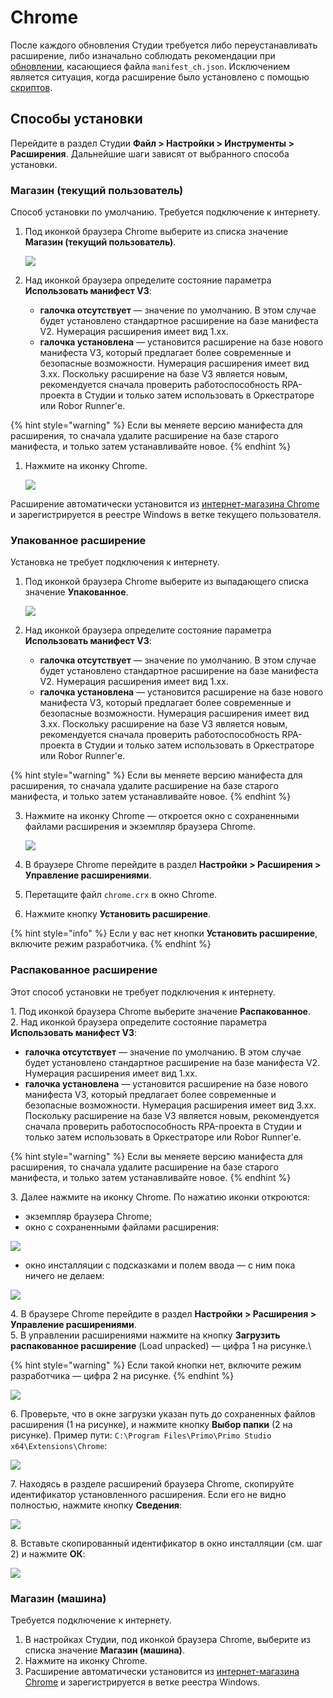 # Chrome

После каждого обновления Студии требуется либо переустанавливать расширение, либо изначально соблюдать рекомендации при [обновлении](https://docs.primo-rpa.ru/primo-rpa/primo-studio/installation/update), касающиеся файла `manifest_ch.json`. Исключением является ситуация, когда расширение было установлено с помощью [скриптов](https://docs.primo-rpa.ru/primo-rpa/primo-studio/settings/autoinstall-browser-extension).

## Способы установки

Перейдите в раздел Студии **Файл > Настройки > Инструменты > Расширения**. Дальнейшие шаги зависят от выбранного способа установки.

### Магазин (текущий пользователь)

Cпособ установки по умолчанию. Требуется подключение к интернету.

1. Под иконкой браузера Chrome выберите из списка значение **Магазин (текущий пользователь)**. 

   ![](../../../.gitbook/assets/chrome-ext-machine.png)

1. Над иконкой браузера определите состояние параметра **Использовать манифест V3**:
   * **галочка отсутствует** — значение по умолчанию. В этом случае будет установлено стандартное расширение на базе манифеста V2. Нумерация расширения имеет вид 1.xx.
   * **галочка установлена** — установится расширение на базе нового манифеста V3, который предлагает более современные и безопасные возможности. Нумерация расширения имеет вид 3.xx. Поскольку расширение на базе V3 является новым, рекомендуется сначала проверить работоспособность RPA-проекта в Студии и только затем использовать в Оркестраторе или Robor Runner'е. 
   
{% hint style="warning" %}
Если вы меняете версию манифеста для расширения, то сначала удалите расширение на базе старого манифеста, и только затем устанавливайте новое. 
{% endhint %}


1. Нажмите на иконку Chrome.

   ![](../../../.gitbook/assets/chrome-icon-white-store-user.png)
   
Расширение автоматически установится из [интернет-магазина Chrome](https://chrome.google.com/webstore/detail/primo-rpa-extension/pbdnfhljkbaiibahdfcmgnfpapchlmmp) и зарегистрируется в реестре Windows в ветке текущего пользователя.

### Упакованное расширение

Установка не требует подключения к интернету. 

1. Под иконкой браузера Chrome выберите из выпадающего списка значение **Упакованное**.

   ![](../../../.gitbook/assets/chrome-ext-packed.png)

1. Над иконкой браузера определите состояние параметра **Использовать манифест V3**: 
   * **галочка отсутствует** — значение по умолчанию. В этом случае будет установлено стандартное расширение на базе манифеста V2. Нумерация расширения имеет вид 1.xx.
   * **галочка установлена** — установится расширение на базе нового манифеста V3, который предлагает более современные и безопасные возможности. Нумерация расширения имеет вид 3.xx. Поскольку расширение на базе V3 является новым, рекомендуется сначала проверить работоспособность RPA-проекта в Студии и только затем использовать в Оркестраторе или Robor Runner'е. 

{% hint style="warning" %}
Если вы меняете версию манифеста для расширения, то сначала удалите расширение на базе старого манифеста, и только затем устанавливайте новое. 
{% endhint %}

3. Нажмите на иконку Chrome — откроется окно c сохраненными файлами расширения и экземпляр браузера Chrome.

   ![](../../../.gitbook/assets/chrome-files-list.png)
   
4. В браузере Chrome перейдите в раздел **Настройки > Расширения > Управление расширениями**.
5. Перетащите файл `chrome.crx` в окно Chrome.
6. Нажмите кнопку **Установить расширение**.

{% hint style="info" %}
Если у вас нет кнопки **Установить расширение**, включите режим разработчика.
{% endhint %}



### Распакованное расширение

Этот способ установки не требует подключения к интернету.

1\. Под иконкой браузера Chrome выберите значение **Распакованное**.\
2\. Над иконкой браузера определите состояние параметра **Использовать манифест V3**: 
   * **галочка отсутствует** — значение по умолчанию. В этом случае будет установлено стандартное расширение на базе манифеста V2. Нумерация расширения имеет вид 1.xx.
   * **галочка установлена** — установится расширение на базе нового манифеста V3, который предлагает более современные и безопасные возможности. Нумерация расширения имеет вид 3.xx. Поскольку расширение на базе V3 является новым, рекомендуется сначала проверить работоспособность RPA-проекта в Студии и только затем использовать в Оркестраторе или Robor Runner'е. 

{% hint style="warning" %}
Если вы меняете версию манифеста для расширения, то сначала удалите расширение на базе старого манифеста, и только затем устанавливайте новое. 
{% endhint %}

3\. Далее нажмите на иконку Chrome. По нажатию иконки откроются:
  * экземпляр браузера Chrome;
  * окно с сохраненными файлами расширения:
 
 ![](../../../.gitbook/assets/chrome-files-list.png)
   
  * окно инсталляции с подсказками и полем ввода — с ним пока ничего не делаем:
 
 ![](../../../.gitbook/assets/chrome-install-id.png)

4\. В браузере Chrome перейдите в раздел **Настройки > Расширения > Управление расширениями**.\
5\. В управлении расширениями нажмите на кнопку **Загрузить распакованное расширение** (Load unpacked) — цифра 1 на рисунке.\

{% hint style="warning" %}
Если такой кнопки нет, включите режим разработчика — цифра 2 на рисунке.
{% endhint %}

 ![](../../../.gitbook/assets/chrome-extensions.png)

6\. Проверьте, что в окне загрузки указан путь до сохраненных файлов расширения (1 на рисунке), и нажмите кнопку **Выбор папки** (2 на рисунке). Пример пути: `C:\Program Files\Primo\Primo Studio x64\Extensions\Chrome`:

 ![](../../../.gitbook/assets/extensions-path-chrome.png)

7\. Находясь в разделе расширений браузера Chrome, скопируйте идентификатор установленного расширения. Если его не видно полностью, нажмите кнопку **Сведения**:

 ![](../../../.gitbook/assets/id-extensions-chrome.png)

8\. Вставьте скопированный идентификатор в окно инсталляции (см. шаг 2) и нажмите **ОК**:

 ![](../../../.gitbook/assets/install-id-extensions-chrome.png)


### Магазин (машина)

Требуется подключение к интернету.

1. В настройках Студии, под иконкой браузера Chrome, выберите из списка значение **Магазин (машина)**.
2. Нажмите на иконку Chrome.
3. Расширение автоматически установится из [интернет-магазина Chrome](https://chrome.google.com/webstore/detail/primo-rpa-extension/pbdnfhljkbaiibahdfcmgnfpapchlmmp) и зарегистрируется в ветке реестра Windows. 



